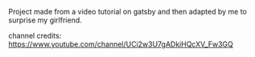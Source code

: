 Project made from a video tutorial on gatsby and then adapted by me to surprise my girlfriend.

channel credits: https://www.youtube.com/channel/UCi2w3U7gADkiHQcXV_Fw3GQ